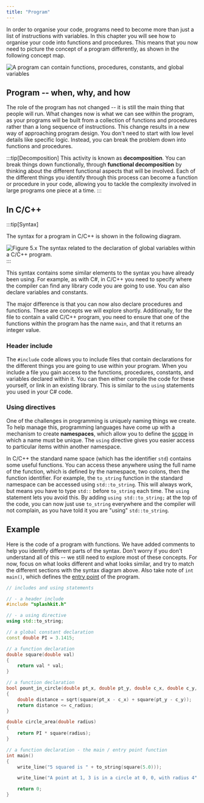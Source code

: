 ```yaml
---
title: "Program"
---
```


In order to organise your code, programs need to become more than just a list of instructions with variables. In this chapter you will see how to organise your code into functions and procedures.
This means that you now need to picture the concept of a program differently, as shown in the following concept map.

![A program can contain functions, procedures, constants, and global variables](./images/program-idea.png "A program can contain functions, procedures, constants, and global variables")

## Program -- when, why, and how

The role of the program has not changed -- it is still the main thing that people will run. What changes now is what we can see within the program, as your programs will be built from a collection of functions and procedures rather than a long sequence of instructions.
This change results in a new way of approaching program design. You don't need to start with low level details like specific logic. Instead, you can break the problem down into functions and procedures.

:::tip[Decomposition]
This activity is known as **decomposition**. You can break things down functionally, through **functional decomposition** by thinking about the different functional aspects that will be involved. Each of the different things you identify through this process can become a function or procedure in your code, allowing you to tackle the complexity involved in large programs one piece at a time.
:::

## In C/C++

:::tip[Syntax]

The syntax for a program in C/C++ is shown in the following diagram.

![Figure 5.x The syntax related to the declaration of global variables within a C/C++ program.](./images/program-fn-proc-var-const.png "The syntax related to the declaration of global variables within a C/C++ program")
:::

This syntax contains some similar elements to the syntax you have already been using.
For example, as with C#, in C/C++ you need to specify where the compiler can find any library code you are going to use.
You can also declare variables and constants.

The major difference is that you can now also declare procedures and functions.
These are concepts we will explore shortly.
Additionally, for the file to contain a valid C/C++ program, you need to ensure that one of the functions within the program has the name `main`, and that it returns an integer value.

### Header include

The `#include` code allows you to include files that contain declarations for the different things you are going to use within your program. When you include a file you gain access to the functions, procedures, constants, and variables declared within it. You can then either compile the code for these yourself, or link in an existing library.
This is similar to the `using` statements you used in your C# code.

### Using directives

One of the challenges in programming is uniquely naming things we create. To help manage this, programming languages have come up with a mechanism to create **namespaces**, which allow you to define the [scope](../../../../part-1-instructions/3-control-flow/1-concepts/02-1-scope) in which a name must be unique. The `using` directive gives you easier access to particular items within another namespace.

In C/C++ the standard name space (which has the identifier `std`) contains some useful functions. You can access these anywhere using the full name of the function, which is defined by the namespace, two colons, then the function identifier. For example, the `to_string` function in the standard namespace can be accessed using `std::to_string`. This will always work, but means you have to type `std::` before `to_string` each time. The `using` statement lets you avoid this. By adding `using std::to_string;` at the top of the code, you can now just use `to_string` everywhere and the compiler will not complain, as you have told it you are "using" `std::to_string`.

## Example

Here is the code of a program with functions.
We have added comments to help you identify different parts of the syntax.
Don't worry if you don't understand all of this -- we still need to explore most of these concepts.
For now, focus on what looks different and what looks similar, and try to match the different sections with the syntax diagram above.
Also take note of `int main()`, which defines the [entry point](../../../1-starting-cpp/1-concepts/2-main-function) of the program.

```cpp
// includes and using statements

// - a header include
#include "splashkit.h"

// - a using directive
using std::to_string;

// a global constant declaration
const double PI = 3.1415;

// a function declaration
double square(double val) 
{
    return val * val;
}

// a function declaration
bool pount_in_circle(double pt_x, double pt_y, double c_x, double c_y, double c_radius)
{
    double distance = sqrt(square(pt_x - c_x) + square(pt_y - c_y));
    return distance <= c_radius;
}

double circle_area(double radius)
{
    return PI * square(radius);
}

// a function declaration - the main / entry point function
int main()
{
    write_line("5 squared is " + to_string(square(5.0)));

    write_line("A point at 1, 3 is in a circle at 0, 0, with radius 4" + to_string(point_in_circle(1, 3, 0, 0, 4)) );

    return 0;
}
```

